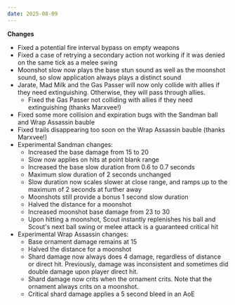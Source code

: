 ```yaml
---
date: 2025-08-09
---
```


**Changes**

* Fixed a potential fire interval bypass on empty weapons
* Fixed a case of retrying a secondary action not working if it was denied on the same tick as a melee swing
* Moonshot slow now plays the base stun sound as well as the moonshot sound, so slow application always plays a distinct sound
* Jarate, Mad Milk and the Gas Passer will now only collide with allies if they need extinguishing. Otherwise, they will pass through allies.
  * Fixed the Gas Passer not colliding with allies if they need extinguishing (thanks Marxvee!)
* Fixed some more collision and expiration bugs with the Sandman ball and Wrap Assassin bauble
* Fixed trails disappearing too soon on the Wrap Assassin bauble (thanks Marxvee!)
* Experimental Sandman changes:
  * Increased the base damage from 15 to 20
  * Slow now applies on hits at point blank range
  * Increased the base slow duration from 0.6 to 0.7 seconds
  * Maximum slow duration of 2 seconds unchanged
  * Slow duration now scales slower at close range, and ramps up to the maximum of 2 seconds at further away
  * Moonshots still provide a bonus 1 second slow duration
  * Halved the distance for a moonshot
  * Increased moonshot base damage from 23 to 30
  * Upon hitting a moonshot, Scout instantly replenishes his ball and Scout's next ball swing or melee attack is a guaranteed critical hit
* Experimental Wrap Assassin changes:
  * Base ornament damage remains at 15
  * Halved the distance for a moonshot
  * Shard damage now always does 4 damage, regardless of distance or direct hit. Previously, damage was inconsistent and sometimes did double damage upon player direct hit.
  * Shard damage now crits when the ornament crits. Note that the ornament always crits on a moonshot.
  * Critical shard damage applies a 5 second bleed in an AoE
